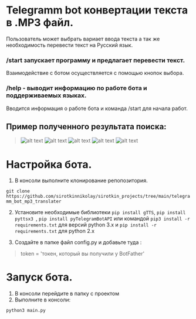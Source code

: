 # Telegramm bot конвертации текста в .MP3 файл.

Пользователь может выбрать вариает ввода текста а так же
необходимость перевести текст на Русский язык.


### /start запускает программу и предлагает перевести текст.
Взаимодействие с ботом осуществляется с помощью кнопок выбора.

### /help - выводит информацию по работе бота и поддерживаемых языках.
Вводится информация о работе бота и команда /start для начала работ.


## Пример полученного результата поиска:


>![alt text](https://i.postimg.cc/sxf3SZd4/photo-2023-01-07-22-25-33.jpg)
>![alt text](https://i.postimg.cc/7hBwNYq8/photo-2023-01-07-22-25-28.jpg)
>![alt text](https://i.postimg.cc/qRxkzxY7/photo-2023-01-07-22-25-23.jpg)
>![alt text](https://i.postimg.cc/SshSSvg5/photo-2023-01-07-22-25-13.jpg)
>![alt text](https://i.postimg.cc/nL7VtJGB/photo-2023-01-07-22-25-04.jpg)


# Настройка бота.
1. В консоли выполните клонирование репопозитория.

```git clone https://github.com/sirotkinnikolay/sirotkin_projects/tree/main/telegramm_bot_mp3_translater```


2. Установите необходимые библиотеки
```pip install gTTS```, 
```pip install pyttsx3 ```,
```pip install pyTelegramBotAPI```
или командой ```pip3 install -r requirements.txt``` для версий python 3.x 
и ```pip install -r requirements.txt``` для python 2.x


4. Создайте в папке файл config.py и добавьте туда :
>token = 'токен, который вы получили у BotFather'

# Запуск бота.

1. В консоли перейдите в папку с проектом
2. Выполните в консоли:

```python3 main.py```










